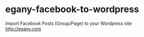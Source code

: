 # egany-facebook-to-wordpress
Import Facebook Posts (Group/Page) to your Wordpress site
http://egany.com
